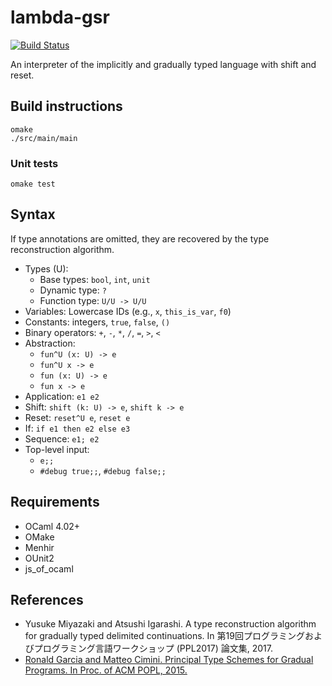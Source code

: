 # lambda-gsr

[![Build Status](https://travis-ci.org/ymyzk/lambda-gsr.svg?branch=master)](https://travis-ci.org/ymyzk/lambda-gsr)

An interpreter of the implicitly and gradually typed language with shift and reset.

<!-- **Try it online!! https://gsrinfer.ymyzk.com** -->

## Build instructions
```shell
omake
./src/main/main
```

### Unit tests
```shell
omake test
```

## Syntax
If type annotations are omitted, they are recovered by the type reconstruction algorithm.

- Types (U):
  - Base types: `bool`, `int`, `unit`
  - Dynamic type: `?`
  - Function type: `U/U -> U/U`
- Variables: Lowercase IDs (e.g., `x`, `this_is_var`, `f0`)
- Constants: integers, `true`, `false`, `()`
- Binary operators: `+`, `-`, `*`, `/`, `=`, `>`, `<`
- Abstraction:
  - `fun^U (x: U) -> e`
  - `fun^U x -> e`
  - `fun (x: U) -> e`
  - `fun x -> e`
- Application: `e1 e2`
- Shift: `shift (k: U) -> e`, `shift k -> e`
- Reset: `reset^U e`, `reset e`
- If: `if e1 then e2 else e3`
- Sequence: `e1; e2`
- Top-level input:
  - `e;;`
  - `#debug true;;`, `#debug false;;`

## Requirements
- OCaml 4.02+
- OMake
- Menhir
- OUnit2
- js_of_ocaml

## References
- Yusuke Miyazaki and Atsushi Igarashi. A type reconstruction algorithm for gradually typed delimited continuations. In 第19回プログラミングおよびプログラミング言語ワークショップ (PPL2017) 論文集, 2017.
- [Ronald Garcia and Matteo Cimini. Principal Type Schemes for Gradual Programs. In Proc. of ACM POPL, 2015.](http://www.cs.ubc.ca/~rxg/ptsgp.pdf)
